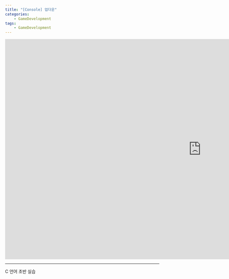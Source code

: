 ```yaml
---
title: "[Console] 업다운"
categories:
    - GameDevelopment
tags:
    - GameDevelopment
---
```


<iframe width="1280" height="720" src="https://www.youtube.com/embed/UJ5JE0P1sfA" title="YouTube video player" frameborder="0" allow="accelerometer; autoplay; clipboard-write; encrypted-media; gyroscope; picture-in-picture" allowfullscreen></iframe>

---

C 언어 초반 실습